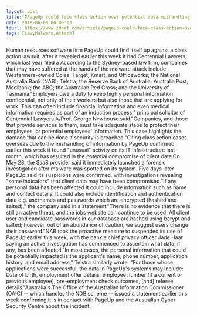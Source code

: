 ```yaml
---
layout: post
title: ?PageUp could face class action over potential data mishandling
date: 2018-06-08 00:00:13
tourl: https://www.zdnet.com/article/pageup-could-face-class-action-over-potential-data-mishandling/
tags: [Law,Malware,Attack]
---
```

Human resources software firm PageUp could find itself up against a class action lawsuit, after it revealed earlier this week it had Centennial Lawyers, which last year filed a According to the Sydney-based law firm, companies that may have suffered at the hands of the malware attack include Wesfarmers-owned Coles, Target, Kmart, and Officeworks; the National Australia Bank (NAB); Telstra; the Reserve Bank of Australia; Australia Post; Medibank; the ABC; the Australian Red Cross; and the University of Tasmania."Employers owe a duty to keep highly personal information confidential, not only of their workers but also those that are applying for work. This can often include financial information and even medical information required as part of an induction process," principal solicitor of Centennial Lawyers A/Prof. George Newhouse said."Companies, and those that provide services to them, must take adequate steps to protect their employees' or potential employees' information. This case highlights the damage that can be done if security is breached."Citing class action cases overseas due to the mishandling of information by PageUp confirmed earlier this week it found "unusual" activity on its IT infrastructure last month, which has resulted in the potential compromise of client data.On May 23, the SaaS provider said it immediately launched a forensic investigation after malware was spotted on its system. Five days later PageUp said its suspicions were confirmed, with investigations revealing "some indicators" that client data may have been compromised."If any personal data has been affected it could include information such as name and contact details. It could also include identification and authentication data e.g. usernames and passwords which are encrypted (hashed and salted)," the company said in a statement."There is no evidence that there is still an active threat, and the jobs website can continue to be used. All client user and candidate passwords in our database are hashed using bcrypt and salted; however, out of an abundance of caution, we suggest users change their password."NAB took the proactive measure to suspended its use of PageUp earlier this week, with the bank's chief privacy officer Jade Haar saying an active investigation has commenced to ascertain what data, if any, has been affected."In most cases, the personal information that could be potentially impacted is the applicant's name, phone number, application history, and email address," Telstra similarly wrote. "For those whose applications were successful, the data in PageUp's systems may include: Date of birth, employment offer details, employee number (if a current or previous employee), pre-employment check outcomes, [and] referee details."Australia's The Office of the Australian Information Commissioner (OAIC) -- which handles the NDB scheme -- issued a statement earlier this week confirming it is in contact with PageUp and the Australian Cyber Security Centre about the incident.